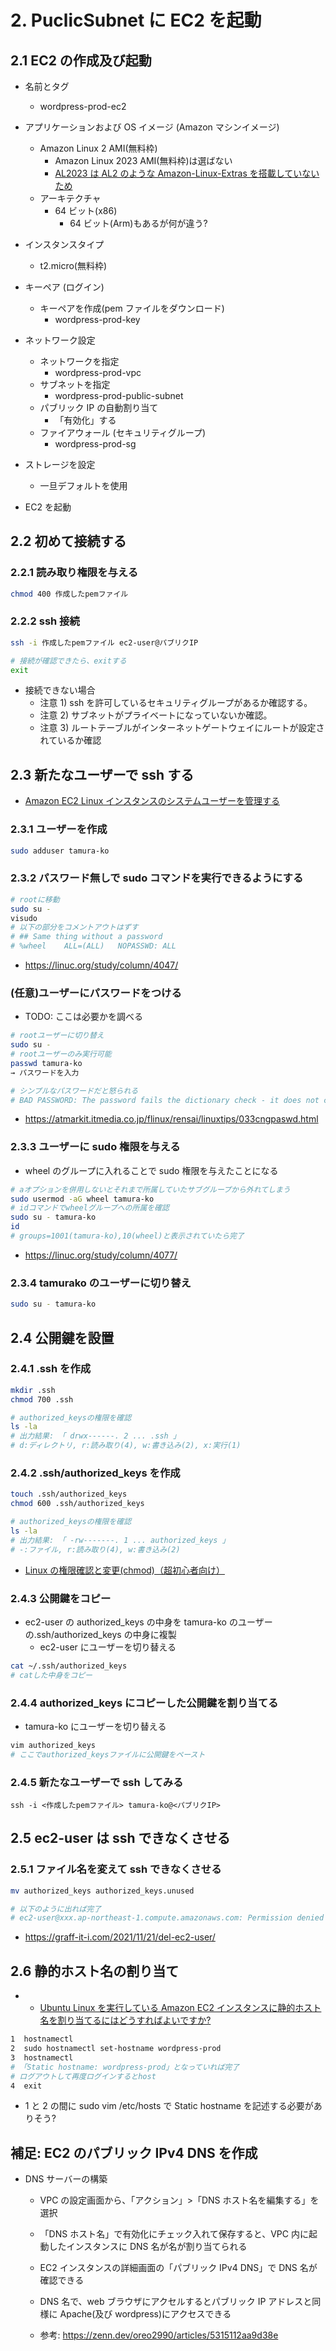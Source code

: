 # 2. PuclicSubnet に EC2 を起動

## 2.1 EC2 の作成及び起動

- 名前とタグ
  - wordpress-prod-ec2
- アプリケーションおよび OS イメージ (Amazon マシンイメージ)

  - Amazon Linux 2 AMI(無料枠)
    - Amazon Linux 2023 AMI(無料枠)は選ばない
    - [AL2023 は AL2 のような Amazon-Linux-Extras を搭載していないため](https://aws.amazon.com/jp/linux/amazon-linux-2023/faqs/)
  - アーキテクチャ
    - 64 ビット(x86)
      - 64 ビット(Arm)もあるが何が違う?

- インスタンスタイプ
  - t2.micro(無料枠)
- キーペア (ログイン)

  - キーペアを作成(pem ファイルをダウンロード)
    - wordpress-prod-key

- ネットワーク設定
  - ネットワークを指定
    - wordpress-prod-vpc
  - サブネットを指定
    - wordpress-prod-public-subnet
  - パブリック IP の自動割り当て
    - 「有効化」する
  - ファイアウォール (セキュリティグループ)
    - wordpress-prod-sg
- ストレージを設定
  - 一旦デフォルトを使用
- EC2 を起動

## 2.2 初めて接続する

### 2.2.1 読み取り権限を与える

```bash
chmod 400 作成したpemファイル
```

### 2.2.2 ssh 接続

```bash
ssh -i 作成したpemファイル ec2-user@パブリクIP

# 接続が確認できたら、exitする
exit
```

- 接続できない場合
  - 注意 1) ssh を許可しているセキュリティグループがあるか確認する。
  - 注意 2) サブネットがプライベートになっていないか確認。
  - 注意 3) ルートテーブルがインターネットゲートウェイにルートが設定されているか確認

## 2.3 新たなユーザーで ssh する

- [Amazon EC2 Linux インスタンスのシステムユーザーを管理する](https://docs.aws.amazon.com/ja_jp/AWSEC2/latest/UserGuide/managing-users.html)

### 2.3.1 ユーザーを作成

```bash
sudo adduser tamura-ko
```

### 2.3.2 パスワード無しで sudo コマンドを実行できるようにする

```bash
# rootに移動
sudo su -
visudo
# 以下の部分をコメントアウトはずす
# ## Same thing without a password
# %wheel	ALL=(ALL)	NOPASSWD: ALL
```

- https://linuc.org/study/column/4047/

### (任意)ユーザーにパスワードをつける

- TODO: ここは必要かを調べる

```bash
# rootユーザーに切り替え
sudo su -
# rootユーザーのみ実行可能
passwd tamura-ko
→ パスワードを入力

# シンプルなパスワードだと怒られる
# BAD PASSWORD: The password fails the dictionary check - it does not contain enough DIFFERENT characters

```

- https://atmarkit.itmedia.co.jp/flinux/rensai/linuxtips/033cngpaswd.html

### 2.3.3 ユーザーに sudo 権限を与える

- wheel のグループに入れることで sudo 権限を与えたことになる

```bash
# aオプションを併用しないとそれまで所属していたサブグループから外れてしまう
sudo usermod -aG wheel tamura-ko
# idコマンドでwheelグループへの所属を確認
sudo su - tamura-ko
id
# groups=1001(tamura-ko),10(wheel)と表示されていたら完了
```

- https://linuc.org/study/column/4077/

### 2.3.4 tamurako のユーザーに切り替え

```bash
sudo su - tamura-ko
```

## 2.4 公開鍵を設置

### 2.4.1 .ssh を作成

```bash
mkdir .ssh
chmod 700 .ssh

# authorized_keysの権限を確認
ls -la
# 出力結果: 「 drwx------. 2 ... .ssh 」
# d:ディレクトリ, r:読み取り(4), w:書き込み(2), x:実行(1)
```

### 2.4.2 .ssh/authorized_keys を作成

```bash
touch .ssh/authorized_keys
chmod 600 .ssh/authorized_keys

# authorized_keysの権限を確認
ls -la
# 出力結果: 「 -rw-------. 1 ... authorized_keys 」
# -:ファイル, r:読み取り(4), w:書き込み(2)
```

- [Linux の権限確認と変更(chmod)（超初心者向け）](https://qiita.com/shisama/items/5f4c4fa768642aad9e06)

### 2.4.3 公開鍵をコピー

- ec2-user の authorized_keys の中身を tamura-ko のユーザーの.ssh/authorized_keys の中身に複製
  - ec2-user にユーザーを切り替える

```bash
cat ~/.ssh/authorized_keys
# catした中身をコピー
```

### 2.4.4 authorized_keys にコピーした公開鍵を割り当てる

- tamura-ko にユーザーを切り替える

```bash
vim authorized_keys
# ここでauthorized_keysファイルに公開鍵をペースト
```

### 2.4.5 新たなユーザーで ssh してみる

`ssh -i <作成したpemファイル> tamura-ko@<パブリクIP>`

## 2.5 ec2-user は ssh できなくさせる

### 2.5.1 ファイル名を変えて ssh できなくさせる

```bash
mv authorized_keys authorized_keys.unused

# 以下のように出れば完了
# ec2-user@xxx.ap-northeast-1.compute.amazonaws.com: Permission denied (publickey,gssapi-keyex,gssapi-with-mic).
```

- https://graff-it-i.com/2021/11/21/del-ec2-user/

## 2.6 静的ホスト名の割り当て

- - [Ubuntu Linux を実行している Amazon EC2 インスタンスに静的ホスト名を割り当てるにはどうすればよいですか?](https://repost.aws/ja/knowledge-center/linux-static-hostname)

```bash
1  hostnamectl
2  sudo hostnamectl set-hostname wordpress-prod
3  hostnamectl
# 「Static hostname: wordpress-prod」となっていれば完了
# ログアウトして再度ログインするとhost
4  exit
```

- 1 と 2 の間に sudo vim /etc/hosts で Static hostname を記述する必要がありそう?

## 補足: EC2 のパブリック IPv4 DNS を作成

- DNS サーバーの構築

  - VPC の設定画面から、「アクション」>「DNS ホスト名を編集する」を選択
  - 「DNS ホスト名」で有効化にチェック入れて保存すると、VPC 内に起動したインスタンスに DNS 名が名が割り当てられる
  - EC2 インスタンスの詳細画面の「パブリック IPv4 DNS」で DNS 名が確認できる
  - DNS 名で、web ブラウザにアクセルするとパブリック IP アドレスと同様に Apache(及び wordpress)にアクセスできる

  - 参考: https://zenn.dev/oreo2990/articles/5315112aa9d38e
